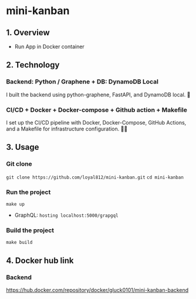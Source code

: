 ﻿# mini-kanban

## 1. Overview
- Run App in Docker container

## 2. Technology

### Backend: Python / Graphene + DB: DynamoDB Local

I built the backend using python-graphene, FastAPI, and DynamoDB local. 🚀

### CI/CD + Docker + Docker-compose + Github action + Makefile

I set up the CI/CD pipeline with Docker, Docker-Compose, GitHub Actions, and a Makefile for infrastructure configuration. 🐳🚀

## 3. Usage

### Git clone
``git clone https://github.com/loyal812/mini-kanban.git``
``cd mini-kanban``

### Run the project
``make up``

- GraphQL: ``hosting localhost:5000/grapgql``

### Build the project
``make build``

## 4. Docker hub link

### Backend
https://hub.docker.com/repository/docker/gluck0101/mini-kanban-backend
